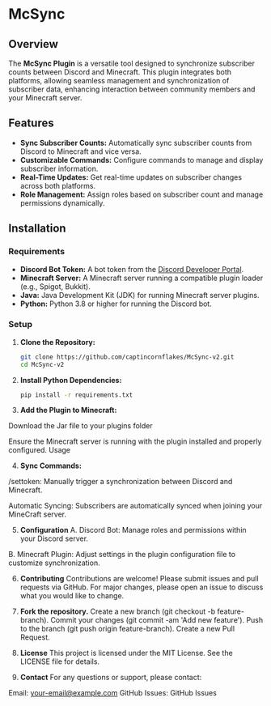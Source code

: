 # McSync

## Overview

The **McSync Plugin** is a versatile tool designed to synchronize subscriber counts between Discord and Minecraft. This plugin integrates both platforms, allowing seamless management and synchronization of subscriber data, enhancing interaction between community members and your Minecraft server.

## Features

- **Sync Subscriber Counts:** Automatically sync subscriber counts from Discord to Minecraft and vice versa.
- **Customizable Commands:** Configure commands to manage and display subscriber information.
- **Real-Time Updates:** Get real-time updates on subscriber changes across both platforms.
- **Role Management:** Assign roles based on subscriber count and manage permissions dynamically.

## Installation

### Requirements

- **Discord Bot Token:** A bot token from the [Discord Developer Portal](https://discord.com/developers/applications).
- **Minecraft Server:** A Minecraft server running a compatible plugin loader (e.g., Spigot, Bukkit).
- **Java:** Java Development Kit (JDK) for running Minecraft server plugins.
- **Python:** Python 3.8 or higher for running the Discord bot.

### Setup

1. **Clone the Repository:**

    ```sh
    git clone https://github.com/captincornflakes/McSync-v2.git
    cd McSync-v2
    ```
2. **Install Python Dependencies:**

    ```sh
    pip install -r requirements.txt
    ```

3. **Add the Plugin to Minecraft:**

Download the Jar file to your plugins folder

Ensure the Minecraft server is running with the plugin installed and properly configured.
Usage

4. **Sync Commands:**

/settoken: Manually trigger a synchronization between Discord and Minecraft.

Automatic Syncing:
Subscribers are automatically synced when joining your MineCraft server.

5. **Configuration**
A. Discord Bot:
Manage roles and permissions within your Discord server.

B. Minecraft Plugin:
Adjust settings in the plugin configuration file to customize synchronization.

6. **Contributing**
Contributions are welcome! Please submit issues and pull requests via GitHub. For major changes, please open an issue to discuss what you would like to change.

7. **Fork the repository.**
Create a new branch (git checkout -b feature-branch).
Commit your changes (git commit -am 'Add new feature').
Push to the branch (git push origin feature-branch).
Create a new Pull Request.

8. **License**
This project is licensed under the MIT License. See the LICENSE file for details.

9. **Contact**
For any questions or support, please contact:

Email: your-email@example.com
GitHub Issues: GitHub Issues